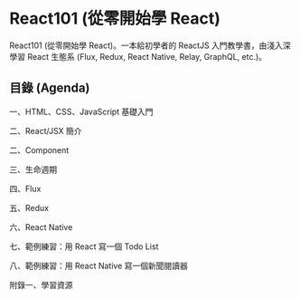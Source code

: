 # React101 (從零開始學 React)
React101 (從零開始學 React)。一本給初學者的 ReactJS 入門教學書，由淺入深學習 React 生態系 (Flux, Redux, React Native, Relay, GraphQL, etc.)。

## 目錄 (Agenda)

一、HTML、CSS、JavaScript 基礎入門

二、React/JSX 簡介

二、Component

三、生命週期

四、Flux

五、Redux

六、React Native

七、範例練習：用 React 寫一個 Todo List

八、範例練習：用 React Native 寫一個新聞閱讀器

附錄一、學習資源
